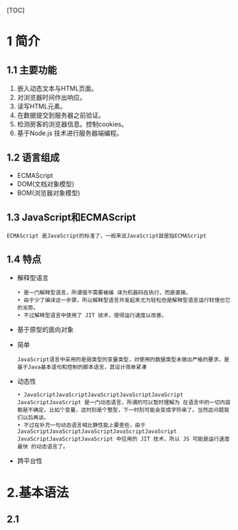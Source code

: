 [TOC]

# 1 简介

## 1.1 主要功能

1. 嵌入动态文本与HTML页面。
2. 对浏览器时间作出响应。
3. 读写HTML元素。
4. 在数据提交到服务器之前验证。
5. 检测房客的浏览器信息。控制cookies。
6. 基于Node.js 技术进行服务器端编程。

## 1.2 语言组成

- ECMAScript
- DOM(文档对象模型)
- BOM(浏览器对象模型)

## 1.3 JavaScript和ECMAScript

`ECMAScript 是JavaScript的标准了，一般来说JavaScript就是指ECMAScript`

## 1.4 特点

- 解释型语言

  ```
  • 是一门解释型语言，所谓值不需要被编 译为机器码在执行，而是直接。
  • 由于少了编译这一步骤，所以解释型语言开发起来尤为轻松但是解释型语言运行较慢也它的劣势。
  • 不过解释型语言中使用了 JIT 技术，使得运行速度以改善。
  ```

- 基于原型的面向对象

- 简单

  ```
  JavaScript语言中采用的是弱类型的变量类型，对使用的数据类型未做出严格的要求，是基于Java基本语句和控制的脚本语言，其设计简单紧凑
  ```

- 动态性

  ```
  • JavaScriptJavaScriptJavaScriptJavaScriptJavaScript JavaScriptJavaScript 是一门动态语言，所谓的可以暂时理解为 在语言中的一切内容都是不确定。比如个变量，这时刻是个整型，下一时刻可能会变成字符串了。当然这问题我们以后再谈。
  • 不过在补充一句动态语言相比静性能上要差些，由于 JavaScriptJavaScriptJavaScriptJavaScriptJavaScript JavaScriptJavaScriptJavaScript 中应用的 JIT 技术，所以 JS 可能是运行速度最快 的动态语言了。
  ```

- 跨平台性

# 2.基本语法

## 2.1 <script> 标签

### 2.1.1 属性

- type :默认值`text/javascript`
- src: 当需要引入一个外部的Js文件时，使用该属性指向文件的地址，使用该属性后，<script>标签内部的JS内容将会失效。

## 2.2 javaScript严格区分大小写。

## 2.3 注释

- 注释中的内容不会被解析器解析执行，但是会在源码中显示。
- JavaScript中的注释和Java的一致，分为两种：
  - 单行注释: // 注释内容
  - 多行注释: /* 注释内容 */

### 2.4 标识符

- 标识符是指变量、函数、属性的名字，或函数的参数。

- 标识符命名规范:

  - 标识符由字母、数字、下划线(_)、美元符号($)组成。
  - 第一个字符必须是字母、下划线(_)、美元符号($)。

- 标识符名称规则一般按照驼峰命名法。

- 标识符不能是关键字和保留字。

  - 关键字

    | **break** |**do**   | **instanceof** | **typeof** | **case** |
    | -------- | ---- | ---------- | ------ | ---- |
    | **else** | **new** | **var** | **catch** | **finally** |
    | **return** | **void** | **continue** | **for** | **switch** |
  	| **while** | **default** | **if** | **throw** | **delete** |
    | **in** | **try** | **function** | **this** | **with** |
    | **debugger** | **false** | **true** | **null** |  |
    
   - 保留字

  	| **class** |**enum**   | **extends** | **super** | **const** |
    | -------- | ---- | ---------- | ------ | ---- |
    | **export** | **import** | **implements** | **let** | **private** |
    | **public** | **yield** | **interface** | **package** | **static** |

   - 其他不建议使用的标识符

     | **abstract** |**double** | **goto** | **native** | **static** |
     | -------- | ---- | ---------- | ------ | ---- |
     | **boolean** | **synchronize** | **char** | **int** | **protected** |
     | **final** | **transient** | **float** | **long** | **short** |
     | **volatile** | **atguments** | **encodeURI** | **Infinity** | **Number** |
     | **RegExp** | **undefined** | **isFinite** | **Object** | **String** |
     | **Boolean** | **Error** | **RangeError** | **parseFloat** | **SyntaxError** |
     | **Date** | **eval** | **JSON** | **ReferenceError** | **TypeError** |
     | **decodeURI** | **EvalError** | **Math** | **URIError** | **decodeURIComponent** |
     | **Function** | **NAN** | **isNaN** | **parseInt** | **Array** |
     | **EncodeURIComponent** | **** | **** | **** | **** |

## 2.5 变量

` 变量的作用是给某一个值或者对象标注名称`

### 2.5.1 变量的声明

- 使用`var`
- 使用 `let`
- 使用 `const`

### 2.5.2 变量的赋值

- 使用时赋值
- 声明时赋值

## 2.6 数据类型

### 2.6.1 值类型（基本数据类型）

> - 基本数据类型的值是无法修改的，是不可变的。
> - 基本数据类型的比较是值的比较，也就是只要两个变量的值相等，我们就认为这两个变量相等。
> - 基本数据类型的值直接保存在栈内存中。

- **String(字符串)**

  - 字符串定义使用 '' 或者 "" 定义
  - 其他数值转换为字符串有三种方式：`toString()`、`String()`、`拼串`。

- **Number(数值)**

  - Number用来表示整数和浮点数，最常用的功能就是用来表示10进制的整数和浮点数。

  - Number表示的数字大小是有限制的，范围是`± 1.7976931348623157e+308` 如果超过这个范围就会返回`± Infinity`。

  - NaN，即非数值(Not a Number) 是一个特殊的数值 ，JS中当对数值进行计算时没有结果返回，则返回NaN。

  - 非数值转换为数值：`Number()`、`parseInt()`、`parseFloat()`

    - Number()可以用来转换任意类型的数据，而后两者只能用于转换字符串。
    - parseInt()只会将字符串转换为整数。
    
    - parseFloat()可以转换为浮点数。	
  
- **Boolean(布尔)**

  - Boolean类型也被称为逻辑值类型或者真假值类型。
  - Boolean类型只有两个值`true(真)`、`false(假)`。
  - 其他的数据类型也可以通过Boolean()函数转换为布尔类型。

- **Null(空)**

  - Null 类型只有一个值的数据类型，这个特殊的值是`null` 。 
    • 从语义上看null表示的是一个空的对象。所以使用typeof检查null会返回一个Object。 
  - undefined值实际上是由`null`值衍生出来的，所以如果比较`undefined`和`null`是否相等，会返回`true`；

- **Undefined(未定义)**

  - Undefined 类型只有一个值，即特殊的 `undefined` 。 

    -  在使用 var 声明变量但未对其加以初始化时，这个变量的值就是 `undefined`。例如：

      – var message;

      – message 的值就是 undefined

  - 需要注意的是typeof对没有初始化和没有声明的变量都会返回`undefined`。

- **Symbol**

  - Symbol 是 ES6 引入了一种新的原始数据类型，表示独一无二的值

### 2.6.2 引用数据类型

> - 引用类型的值是保存在内存中的对象。
> - 当一个变量是一个对象时，实际上变量中保存的并不是对象本身，而是对象的引用。
> - 对象的值保存在堆内存中，在栈内存中保存的是对象在堆内存中的引用地址。
> - 当一个变量向另一个变量复制引用类型的值时，会将对象的引用复制到变量中，并不是创建一个新的对象。这时，两个变量指向的是同一个对象。因此，改变其中一个变量会影响另一个。

- **Object(对象)**
- **Array(数组)**
- **Function(函数)**

## 2.7 运算符

### 2.7.1 算数运算符

- 算数运算符顾名思义就是进行算数操作的运算符。

- 算数运算符：

  | 运算符 | 说明 | 运算符   | 说明     |
  | ------ | ---- | -------- | -------- |
  | +      | 加法 | ++(前置) | 前置自增 |
  | -      | 减法 | ++(后置) | 后置自增 |
  | *      | 乘法 | --(前置) | 前置自减 |
  | /      | 除法 | --(后置) | 后置自减 |
  | %      | 取模 | +(一元运算符) | 符号不变 |
  |        |      | -(一元运算符) | 符号反转|
  
- 自增(++)与自减(--)

  - 自增和自减分为前置运算和后置元素。

  -  所谓的前置元素就是将元素符放到变量的前边，而后置将元素符放到变

    量的后边。

  - 前置运算，表达式的值等于变量变更以后的值。

  - 后置运算，表达式的值等于变量原值。

- 其他

  - 任何值 做 - * / 运算时，都会隐式的转换为Number进行计算。

- 一元运算符

  - 对于Number类型：
    `+`  正号不会对数字产生影响。
    
    `-` 负号会对数字进行取反计算。
    
  - 对于非Number类型

    会将其转换为Number类型后在进行一元运算。

### 2.7.2 逻辑运算符(布尔运算法)

- 一般情况下使用逻辑运算符会返回一个布尔值。

-  逻辑运算符主要有三个：非、与、或。

-  在进行逻辑操作时如果操作数不是布尔类型则会将其转换布尔类型在进行计算。

- 非使用符号 ! 表示，与使用 && 表示，或使用 || 表示。

  | 运算符 | 说明        | 短路规则                 |
  | ------ | ----------- | ------------------------ |
  | ！     | 逻辑非(NOT) | 无                       |
  | &&     | 逻辑与(AND) | 若左值为假，则不运算右值 |
  | \|\|   | 逻辑非(OR)  | 若左值为真，则不运算右值 |

- **非**

  - 非运算符使用 ! 表示。
  - 非运算符可以应用于任意值，无论值是什么类型，这个运算符都会返回一个布尔值。
  - 非运算符会对原值取反，比如原值是true使用非运算符会返回false，原值为false使用非运算符会返回true。

- **与**

  - 与运算符使用 && 表示。
  - 与运算符可以应用于任何数据类型，且不一定返回布尔值。
  - 对于非布尔值运算，会先将非布尔值转换为布尔值。 
  - 对布尔值做运算时，如果两个值都为true则返回true，否则返回false。 
  - 非布尔值时：如果两个都为true，则返回第二个值，如果两个值中有false则返回靠前的false的值。

- **或**

  - 或运算符使用 || 表示。
  - 或运算符可以应用于任何数据类型，且不一定返回布尔值。
  - 对于非布尔值运算，会先将非布尔值转换为布尔值。 
  - 对布尔值进行运算时，如果两个值都为false则返回false，否则返回true。 
  - 非布尔值时：如果两个都为false ，则返回第二个值，否则返回靠前true的值。

- 三元条件运算符

  - condition? true case : false case

### 2.7.3 赋值运算符

- 简单的赋值操作符由等于号 （ = ） 表示，其作用就是把右侧的值赋给左侧的变量。

- 如果在等于号左边添加加减乘除等运算符，就可以完成复合赋值操作。

  | 运算符   | 等同于     |
  | -------- | ---------- |
  | x+=y     | x=x+y      |
  | x -= y   | x = x - y  |
  | x *= y   | x = x * y  |
  | x /= y   | x = x / y  |
  | x %= y   | x = x % y  |
  | x >>= y  | x = x >> y |
  | x <<= y  | x = x << y |
  | x >>>= y | x = x >>>y |
  | x &= y   | x = x & y  |
  | x \|= y  | x = x \| y |
  | x ^= y   | x = x ^ y  |

  

### 2.7.4 比较运算符

| 运算符 | 说明                                                         | 举例      | 值    |
| ------ | ------------------------------------------------------------ | --------- | ----- |
| ==     | 相等 对于不同的数据类型会进行自动类型转换                    | “5” == 5  | true  |
| !=     | 不相等 对于不同的数据类型会进行自动类型转换                  | “5” != 5  | false |
| ===    | 严格相等 比较时，不会进行自动类型转换,换句话说就是不仅要值相等 并且数据类型也得相等 | “5” === 5 | false |
| !==    | 严格相等 比较时，不会进行自动类型转换,换句话说就是不仅要值相等 并且数据类型也得相等 | “5” !== 5 | true  |
| <      | 小于 对于不同的数据类型会进行自动类型转换                    | “5” <5    | false |
| <=     | 小于等于 对于不同的数据类型会进行自动类型转换                | “5” <=5   | true  |
| >      | 大于 对于不同的数据类型会进行自动类型转换                    | “5” >5    | false |
| >=     | 大于等于 对于不同的数据类型会进行自动类型转换                | “5” <=5   | true  |

### 2.7.5 位运算符

- 或运算（or）：符号为`|`，表示两个二进制位中有一个为1，则结果为1，否则为0。
- 与运算（and）：符号为`&`，表示两个二进制位都为1，则结果为1，否则为0。
- 否运算（not）：符号为`～`，表示将一个二进制位变成相反值。
- 异或运算（xor）：符号为`ˆ`，表示两个二进制位中有且仅有一个为1时，结果为1，否则为0。
- 左移运算（left shift）：符号为`<<`
- 右移运算（right shift）：符号为`>>`
- 带符号位的右移运算（zero filled right shift）：符号为`>>>`

### 2.7.6 其他运算符
> 小括号

在JavaScript中，圆括号是一种运算符，它有两种用法：如果把表达式放在圆括号之中，作用是求值；如果跟在函数的后面，作用是调用函数。
把表达式放在圆括号之中，将返回表达式的值。

> void

void运算符的作用是执行一个表达式，然后返回undefined。

> 逗号运算符

逗号运算符用于对两个表达式求值，并返回后一个表达式的值。

### 2.7.7 运算符优先级

- 运算符的优先级决定了表达式中运算执行的先后顺序，优先级高的运算符最先被执行。

- 关联性决定了拥有相同优先级的运算符的执行顺序。考虑下面这个表达式：

  <table class="fullwidth-table">
 <tbody>
  <tr>
   <th>优先级</th>
   <th>运算类型</th>
   <th>关联性</th>
   <th>运算符</th>
  </tr>
  <tr>
   <td>21</td>
   <td><a href="#"><code>圆括号</code></a></td>
   <td>n/a（不相关）</td>
   <td><code>( … )</code></td>
  </tr>
  <tr>
   <td rowspan="5">20</td>
   <td><a href="#"><code>成员访问</code></a></td>
   <td>从左到右</td>
   <td><code>… . …</code></td>
  </tr>
  <tr>
   <td><a href="#"><code>需计算的成员访问</code></a></td>
   <td>从左到右</td>
   <td><code>… [ … ]</code></td>
  </tr>
  <tr>
   <td><a href="#"><code>new</code></a> (带参数列表)</td>
   <td>n/a</td>
   <td><code>new … ( … )</code></td>
  </tr>
  <tr>
   <td><a href="#">函数调用</a></td>
   <td>从左到右</td>
   <td><code>… (&nbsp;<var>…&nbsp;</var>)</code></td>
  </tr>
  <tr>
   <td><a href="#">可选链（Optional chaining）</a></td>
   <td>从左到右</td>
   <td><code>?.</code></td>
  </tr>
  <tr>
   <td rowspan="1">19</td>
   <td><a href="#">new</a>&nbsp;(无参数列表)</td>
   <td>从右到左</td>
   <td><code>new …</code></td>
  </tr>
  <tr>
   <td rowspan="2">18</td>
   <td><a href="#">后置递增</a>(运算符在后)</td>
   <td colspan="1" rowspan="2">n/a<br>
    &nbsp;</td>
   <td><code>… ++</code></td>
  </tr>
  <tr>
   <td><a href="#">后置递减</a>(运算符在后)</td>
   <td><code>… --</code></td>
  </tr>
  <tr>
   <td colspan="1" rowspan="10">17</td>
   <td><a href="#">逻辑非</a></td>
   <td colspan="1" rowspan="10">从右到左</td>
   <td><code>! …</code></td>
  </tr>
  <tr>
   <td><a href="#">按位非</a></td>
   <td><code>~ …</code></td>
  </tr>
  <tr>
   <td><a href="#">一元加法</a></td>
   <td><code>+ …</code></td>
  </tr>
  <tr>
   <td><a href="#">一元减法</a></td>
   <td><code>- …</code></td>
  </tr>
  <tr>
   <td><a href="#">前置递增</a></td>
   <td><code>++ …</code></td>
  </tr>
  <tr>
   <td><a href="#">前置递减</a></td>
   <td><code>-- …</code></td>
  </tr>
  <tr>
   <td><a href="#">typeof</a></td>
   <td><code>typeof …</code></td>
  </tr>
  <tr>
   <td><a href="#">void</a></td>
   <td><code>void …</code></td>
  </tr>
  <tr>
   <td><a href="#">delete</a></td>
   <td><code>delete …</code></td>
  </tr>
  <tr>
   <td><a href="#">await</a></td>
   <td><code>await …</code></td>
  </tr>
  <tr>
   <td>16</td>
   <td><a href="#">幂</a></td>
   <td>从右到左</td>
   <td><code>…&nbsp;**&nbsp;…</code></td>
  </tr>
  <tr>
   <td rowspan="3">15</td>
   <td><a href="#">乘法</a></td>
   <td colspan="1" rowspan="3">从左到右<br>
    &nbsp;</td>
   <td><code>… *&nbsp;…</code></td>
  </tr>
  <tr>
   <td><a href="#">除法</a></td>
   <td><code>… /&nbsp;…</code></td>
  </tr>
  <tr>
   <td><a href="#">取模</a></td>
   <td><code>… %&nbsp;…</code></td>
  </tr>
  <tr>
   <td rowspan="2">14</td>
   <td><a href="#">加法</a></td>
   <td colspan="1" rowspan="2">从左到右<br>
    &nbsp;</td>
   <td><code>… +&nbsp;…</code></td>
  </tr>
  <tr>
   <td><a href="#">减法</a></td>
   <td><code>… -&nbsp;…</code></td>
  </tr>
  <tr>
   <td rowspan="3">13</td>
   <td><a href="#">按位左移</a></td>
   <td colspan="1" rowspan="3">从左到右</td>
   <td><code>… &lt;&lt;&nbsp;…</code></td>
  </tr>
  <tr>
   <td><a href="#">按位右移</a></td>
   <td><code>… &gt;&gt;&nbsp;…</code></td>
  </tr>
  <tr>
   <td><a href="#">无符号右移</a></td>
   <td><code>… &gt;&gt;&gt;&nbsp;…</code></td>
  </tr>
  <tr>
   <td rowspan="6">12</td>
   <td><a href="#">小于</a></td>
   <td colspan="1" rowspan="6">从左到右</td>
   <td><code>… &lt;&nbsp;…</code></td>
  </tr>
  <tr>
   <td><a href="#">小于等于</a></td>
   <td><code>… &lt;=&nbsp;…</code></td>
  </tr>
  <tr>
   <td><a href="#">大于</a></td>
   <td><code>… &gt;&nbsp;…</code></td>
  </tr>
  <tr>
   <td><a href="#">大于等于</a></td>
   <td><code>… &gt;=&nbsp;…</code></td>
  </tr>
  <tr>
   <td><a href="#">in</a></td>
   <td><code>… in&nbsp;…</code></td>
  </tr>
  <tr>
   <td><a href="#">instanceof</a></td>
   <td><code>… instanceof&nbsp;…</code></td>
  </tr>
  <tr>
   <td rowspan="4">11</td>
   <td><a href="#">等号</a></td>
   <td colspan="1" rowspan="4">从左到右<br>
    &nbsp;</td>
   <td><code>… ==&nbsp;…</code></td>
  </tr>
  <tr>
   <td><a href="#">非等号</a></td>
   <td><code>… !=&nbsp;…</code></td>
  </tr>
  <tr>
   <td><a href="#">全等号</a></td>
   <td><code>… ===&nbsp;…</code></td>
  </tr>
  <tr>
   <td><a href="#">非全等号</a></td>
   <td><code>… !==&nbsp;…</code></td>
  </tr>
  <tr>
   <td>10</td>
   <td><a href="#">按位与</a></td>
   <td>从左到右</td>
   <td><code>… &amp;&nbsp;…</code></td>
  </tr>
  <tr>
   <td>9</td>
   <td><a href="#">按位异或</a></td>
   <td>从左到右</td>
   <td><code>… ^&nbsp;…</code></td>
  </tr>
  <tr>
   <td>8</td>
   <td><a href="#">按位或</a></td>
   <td>从左到右</td>
   <td><code>… |&nbsp;…</code></td>
  </tr>
  <tr>
   <td>7</td>
   <td><a href="#">逻辑与</a></td>
   <td>从左到右</td>
   <td><code>… &amp;&amp;&nbsp;…</code></td>
  </tr>
  <tr>
   <td>6</td>
   <td><a href="#">逻辑或</a></td>
   <td>从左到右</td>
   <td><code>… ||&nbsp;…</code></td>
  </tr>
  <tr>
   <td>5</td>
   <td><a href="#">空值合并</a></td>
   <td>从左到右</td>
   <td><code>… ?? …</code></td>
  </tr>
  <tr>
   <td>4</td>
   <td><a href="#">条件运算符</a></td>
   <td>从右到左</td>
   <td><code>… ? … : …</code></td>
  </tr>
  <tr>
   <td rowspan="16">3</td>
   <td rowspan="16"><a href="#">赋值</a></td>
   <td rowspan="16">从右到左</td>
   <td><code>… =&nbsp;…</code></td>
  </tr>
  <tr>
   <td><code>… +=&nbsp;…</code></td>
  </tr>
  <tr>
   <td><code>… -=&nbsp;…</code></td>
  </tr>
  <tr>
   <td><code>… **=&nbsp;…</code></td>
  </tr>
  <tr>
   <td><code>… *=&nbsp;…</code></td>
  </tr>
  <tr>
   <td><code>… /=&nbsp;…</code></td>
  </tr>
  <tr>
   <td><code>… %=&nbsp;…</code></td>
  </tr>
  <tr>
   <td><code>… &lt;&lt;=&nbsp;…</code></td>
  </tr>
  <tr>
   <td><code>… &gt;&gt;=&nbsp;…</code></td>
  </tr>
  <tr>
   <td><code>… &gt;&gt;&gt;=&nbsp;…</code></td>
  </tr>
  <tr>
   <td><code>… &amp;=&nbsp;…</code></td>
  </tr>
  <tr>
   <td><code>… ^=&nbsp;…</code></td>
  </tr>
  <tr>
   <td><code>… |=&nbsp;…</code></td>
  </tr>
  <tr>
   <td><code>… &amp;&amp;=&nbsp;…</code></td>
  </tr>
  <tr>
   <td><code>… ||=&nbsp;…</code></td>
  </tr>
  <tr>
   <td><code>… ??=&nbsp;…</code></td>
  </tr>
  <tr>
   <td colspan="1" rowspan="2">2</td>
   <td><a href="#">yield</a></td>
   <td colspan="1" rowspan="2">从右到左</td>
   <td><code>yield&nbsp;…</code></td>
  </tr>
  <tr>
   <td><a href="#">yield*</a></td>
   <td><code>yield*&nbsp;…</code></td>
  </tr>
  <tr>
   <td>1</td>
   <td><a href="#">展开运算符</a></td>
   <td>n/a</td>
   <td><code>...</code>&nbsp;…</td>
  </tr>
  <tr>
   <td>0</td>
   <td><a href="#">逗号</a></td>
   <td>从左到右</td>
   <td><code>… ,&nbsp;…</code></td>
  </tr>
 </tbody>
</table>
## 2.8 语句(statement)

  >语句是一个程序的基本单位，JavaScript的程序就是由一条一条语句构成的，每一条语句使用;结尾。
  >
  >JavaScript的语句默认是由上至下顺序执行，但是我们也可以通过一些流程控制语句来控制语句的执行顺序。

### 2.8.1 代码块

> 代码块是在大括号{}中所写的语句，以此将多条语句的集合视为一条语句来使用。
>
> 我们一般使用代码块将需要一起执行的语句进行分组，需要注意的是，代码块结尾不需要加分号。

### 2.8.2 条件语句

> 条件语句是通过判断指定表达式的值来决定执行还是跳过某些语句。
>
> 最基本的条件语句：
>
> 	- if...else
> 	- switch...case

#### 2.8.2.1 if...else语句

- 形式1：

  ```javascript
  if(expression){
      statement
  }
  ```

- 形式2：

  ```
  if(expression){
  	statement
  }else{
  	statement
  }
  ```

- 形式3：

  ```
  if(expression){
  	statement
  }else if(expression){
  	statement
  }else{
  	statement
  }
  ```

#### 2.8.2.2 switch...case语句

> - switch 语句更适用于多条分支使用同一语句的情况。
>
> - 语法:
>
> ```
> switch(statement){
> 	case 表达式1:
> 		statement;
> 	case 表达式2:
> 		statement;
> 	default:
> 		statement;
> }
> ```
>
> - 需要注意的是case语句只是标识程序运行的起点，并不是终点，所以一旦符合case的条件程序会一直运行到结束。所以我们一般会在case中添加break作为语句的结束。

### 2.8.3 循环语句

> - 循环中的语句只要满足一定的条件将会一直执行。

#### 2.8.3.1 while

> - while语句是一个最基本的循环语句，也被成为while循环。
>
> - 语法:
>
>   ```
>   while(expression){
>   	statement;
>   }
>   ```
>
> - 和if一样while中的条件表达式将会被转换为布尔类型，只要该值为真，则代码块将会一直重复执行。
>
> - 代码块没执行一次，条件表达式将会重新计算。

#### 2.8.3.2 do...while

> - do...while和while非常类似，只不过它会在循环的尾部而不是顶部检查表达式的值。
>
> - do...while循环会至少执行一次，及do语句内的代码块一定会执行。
>
> - 语法:
>
>   ```
>   do{
>   	statement;
>   }while(expression){
>   	statement;
>   }
>   ```
>
> - 相比于while,do...while的使用情况并不是很多。

#### 2.8.3.3 for

> - for语句也是循环控制，我们也称它为 for循环。
>
> - 大部分循环都会有一个计数器用以控制执行的次， 计数器的三个关键操作是初始化、检测和更新。 for语句就将这三步操作明确为了语法的一部分。
>
> -  语法：
>
>   ```
>   for(初始表达式;条件表达式;更新表达式){
>   	statement;
>   }
>   ```

#### 2.8.3.4 break和continue

>- break和continue语句用于在循环中精确地控制代码的执行。
>- 使用break语句会使程序立即退出最近的循环，前置执行循环后边的语句。
>- break和continue语句只在循环和switch语句中使用。
>- 使用continue语句会使程序跳过当次循环，继续执行下一次循环，并不会结束整个循环。
>- continue只能在循环中使用，不能出现在其他的结构中。

#### 2.8.3.5 lable

> - 使用label语句可以在代码中添加标签，以便将来使用。
>
> - 语法:
>
>   ```
>   start: for(var i =0;i<count;i++){
>   	statement;
>   }
>   ```
>
> - 这个例子中定义的 start标签可以在将来由 break 或 continue  语句引用。加标签的语句一般都要 与 for语句等循环配合使用。

# 3.对象

>- 对象的分类:
>  - 内建对象:
>    - 由ES标准中定义的对象，在任何的ES的实现中都可以使用。
>    - 比如Math、String、Number、Function、Object等。
>  - 宿主对象:
>    - 由JavaScript的运行环境提供的对象，目前来讲主要是指由浏览器提供的对象。
>    - 比如 BOM、DOM
>  - 自建对象:
>    - 由开发人员自己创建的对象。
>
>

## 3.1 Object对象

>- Object类型,我们也称为一个对象。是JavaScript中的引用数据类型。
>- 它是一种复合值，它将很多值聚合在一起，可以通过名字访问这些值。
>- 对象也可以看做是属性的无序集合，每一个属性都是一个名/值对。
>- 对象除了可以创建自有属性，还可以通过一个名为原型的对象哪里继承属性。
>- 除了字符串、数字、true、false、null、undefined之外，JavaScript中的值都是对象。

### 3.1.1 创建Object对象

>- 第一种方式
>
>```
>var person =new Object();
>```
>
>- 第二种方式(对象字面量)
>
>```
>var person={
>	key:value
>}
>```

### 3.1.2 Object对象属性的访问

> ```
> var person ={
> 	name:'张三'
> }
> ```
>
> - 第一种方式 通过 . 访问
>
> ```
> person.name
> ```
>
> - 第二种方式 通过 [] 访问
>
> ```
> person[name]
> ```

### 3.1.3 属性名和属性值

#### 3.1.3.1 属性名

> - 对象的属性名不强制要求遵守标识符的规范，但是建议尽量按照标识符的规范去做。
> - 如果要使用特殊的属性名，不能采用.的方式来操作，需要用 `对象["属性名"]`进行命名，取值时也需要用`对象["属性名"]`的方式
>   - 只用`[]`这种方式去操作属性，更加的灵活，可以在[]中传递一个变量，这样变量值是多少就会读取那个属性。
> - 可以使用`对象.hasOwnProperty(key)`检查是否存在key。

#### 3.1.3.2 属性值

> - 可以是任意的数据类型。

## 3.2 数组(Array)

> - 数组是一种用于表达有顺序关系的值的几个的语言结构。
> - 数组内的各个值被称作元素。每一个元素都可以通过索引(下标)来快速读取。索引是可以从零开始的整数。

### 3.2.1 数组的创建

> - 第一种方式 常规方式
>
> ```
> var arr = new Array();
> arr[0] = 'a';
> arr[1] = 'b';
> ```
>
> - 第二种方式 简洁方式
>
> ```
> var arr=new Array('a','b');
> ```
>
> - 第三种方式 字面量方式
>
> ```
> var arr = ['a','b'];
> ```

## 3.3 函数(Function)

> - 函数是由一连串的子程序(语句的集合)所组成的，可以被外部程序调用。向函数传递参数之后，函数可以返回一定的值。
> - 通常情况下，JavaScript代码是自上而下执行的，不过函数体内部的代码则不是这样。如果只是对函数进行了声明，其中的代码并不会执行。只有在调用函数时才会执行函数体内部的代码。

### 3.3.1 函数的声明

> - 函数的需要使用`function`关键字进行声明。
> - 方式1：
>
> ```
> var sum = function(a,b){
> 	return a+b;
> }
> ```
>
> - 方式2:
>
> ```
> function sum(a,b){
> 	return a+b;
> }
> ```
>
> - 上面两种方式都创建了一个函数，方式一是将函数对象赋值给了`sum`这个遍历，方式二是创建了一个函数名为`sum`。其中()中的内容表示执行函数时需要的形参(形式参数)。{}中的内容表示函数的主体，主体中的return 表示这个函数需要返回一个值，如果不需要返回可以不要写return

### 3.3.2 函数的调用

> - 调用函数时，传递给函数的参数被称为实参(实际参数)。
> - 调用方式:  返回值 =  函数名(参数，参数,...);

### 3.3.3 传递参数

> JavaScript 中所有的参数传递都是按值传递的。也就是说把函数外部的值赋值给函数内部的参数，就和把值从一个变量复制给另一个变量是一样的。

## 3.4 栈和堆

> - JavaScript在运行时数据是保存到栈内存和堆内存中。
> - 简单来说栈内存用来保存变量和基本类型。堆内存用来保存对象。
> - 在声明一个变量时，实际上就是在栈内存中创建了一个空间用来保存变量。
> - 如果是基本类型则在栈内存中直接保存。
> - 如果是引用类型，则会在堆内存中保存，变量中保存的实际上是对象在堆内存中的地址。